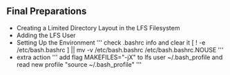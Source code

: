 ## Final Preparations

- Creating a Limited Directory Layout in the LFS Filesystem
- Adding the LFS User
- Setting Up the Environment
'''
check .bashrc info and clear it
[ ! -e /etc/bash.bashrc ] || mv -v /etc/bash.bashrc /etc/bash.bashrc.NOUSE
'''
- extra action
'''
add flag MAKEFILES="-jX" to lfs user ~/.bash_profile and read new profile "source ~/.bash_profile"
'''